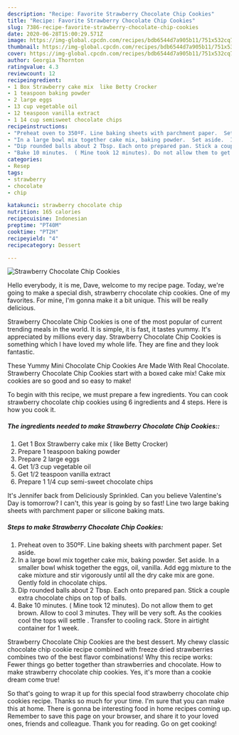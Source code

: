 ```yaml
---
description: "Recipe: Favorite Strawberry Chocolate Chip Cookies"
title: "Recipe: Favorite Strawberry Chocolate Chip Cookies"
slug: 7386-recipe-favorite-strawberry-chocolate-chip-cookies
date: 2020-06-28T15:00:29.571Z
image: https://img-global.cpcdn.com/recipes/bdb6544d7a905b11/751x532cq70/strawberry-chocolate-chip-cookies-recipe-main-photo.jpg
thumbnail: https://img-global.cpcdn.com/recipes/bdb6544d7a905b11/751x532cq70/strawberry-chocolate-chip-cookies-recipe-main-photo.jpg
cover: https://img-global.cpcdn.com/recipes/bdb6544d7a905b11/751x532cq70/strawberry-chocolate-chip-cookies-recipe-main-photo.jpg
author: Georgia Thornton
ratingvalue: 4.3
reviewcount: 12
recipeingredient:
- 1 Box Strawberry cake mix  like Betty Crocker
- 1 teaspoon baking powder
- 2 large eggs
- 13 cup vegetable oil
- 12 teaspoon vanilla extract
- 1 14 cup semisweet chocolate chips
recipeinstructions:
- "Preheat oven to 350ºF. Line baking sheets with parchment paper.  Set aside."
- "In a large bowl mix together cake mix, baking powder.  Set aside.  In a smaller bowl whisk together the eggs, oil, vanilla.  Add egg mixture to the cake mixture and stir vigorously until all the dry cake mix are gone.  Gently fold in chocolate chips."
- "Dip rounded balls about 2 Tbsp. Each onto prepared pan. Stick a couple extra chocolate chips on top of balls."
- "Bake 10 minutes.  ( Mine took 12 minutes). Do not allow them to get brown. Allow to cool 3 minutes. They will be very soft. As the cookies cool the tops will settle . Transfer to cooling rack. Store in airtight container for 1 week."
categories:
- Resep
tags:
- strawberry
- chocolate
- chip

katakunci: strawberry chocolate chip
nutrition: 165 calories
recipecuisine: Indonesian
preptime: "PT40M"
cooktime: "PT2H"
recipeyield: "4"
recipecategory: Dessert

---
```



![Strawberry Chocolate Chip Cookies](https://img-global.cpcdn.com/recipes/bdb6544d7a905b11/751x532cq70/strawberry-chocolate-chip-cookies-recipe-main-photo.jpg)

Hello everybody, it is me, Dave, welcome to my recipe page. Today, we're going to make a special dish, strawberry chocolate chip cookies. One of my favorites. For mine, I'm gonna make it a bit unique. This will be really delicious.

Strawberry Chocolate Chip Cookies is one of the most popular of current trending meals in the world. It is simple, it is fast, it tastes yummy. It's appreciated by millions every day. Strawberry Chocolate Chip Cookies is something which I have loved my whole life. They are fine and they look fantastic.

These Yummy Mini Chocolate Chip Cookies Are Made With Real Chocolate. Strawberry Chocolate Chip Cookies start with a boxed cake mix! Cake mix cookies are so good and so easy to make!


To begin with this recipe, we must prepare a few ingredients. You can cook strawberry chocolate chip cookies using 6 ingredients and 4 steps. Here is how you cook it.

##### The ingredients needed to make Strawberry Chocolate Chip Cookies::

1. Get 1 Box Strawberry cake mix ( like Betty Crocker)
1. Prepare 1 teaspoon baking powder
1. Prepare 2 large eggs
1. Get 1/3 cup vegetable oil
1. Get 1/2 teaspoon vanilla extract
1. Prepare 1 1/4 cup semi-sweet chocolate chips


It&#39;s Jennifer back from Deliciously Sprinkled. Can you believe Valentine&#39;s Day is tomorrow? I can&#39;t, this year is going by so fast! Line two large baking sheets with parchment paper or silicone baking mats. 

##### Steps to make Strawberry Chocolate Chip Cookies:

1. Preheat oven to 350ºF. Line baking sheets with parchment paper.  Set aside.
1. In a large bowl mix together cake mix, baking powder.  Set aside.  In a smaller bowl whisk together the eggs, oil, vanilla.  Add egg mixture to the cake mixture and stir vigorously until all the dry cake mix are gone.  Gently fold in chocolate chips.
1. Dip rounded balls about 2 Tbsp. Each onto prepared pan. Stick a couple extra chocolate chips on top of balls.
1. Bake 10 minutes.  ( Mine took 12 minutes). Do not allow them to get brown. Allow to cool 3 minutes. They will be very soft. As the cookies cool the tops will settle . Transfer to cooling rack. Store in airtight container for 1 week.


Strawberry Chocolate Chip Cookies are the best dessert. My chewy classic chocolate chip cookie recipe combined with freeze dried strawberries combines two of the best flavor combinations! Why this recipe works: Fewer things go better together than strawberries and chocolate. How to make strawberry chocolate chip cookies. Yes, it&#39;s more than a cookie dream come true! 

So that's going to wrap it up for this special food strawberry chocolate chip cookies recipe. Thanks so much for your time. I'm sure that you can make this at home. There is gonna be interesting food in home recipes coming up. Remember to save this page on your browser, and share it to your loved ones, friends and colleague. Thank you for reading. Go on get cooking!
